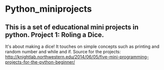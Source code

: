 # Python_miniprojects
This is a set of educational mini projects in python.
Project 1: Roling a Dice.
-----------------------
It's about making a dice! It touches on simple concepts such as printing and random number and while and if.
Source for the projects:
http://knightlab.northwestern.edu/2014/06/05/five-mini-programming-projects-for-the-python-beginner/
